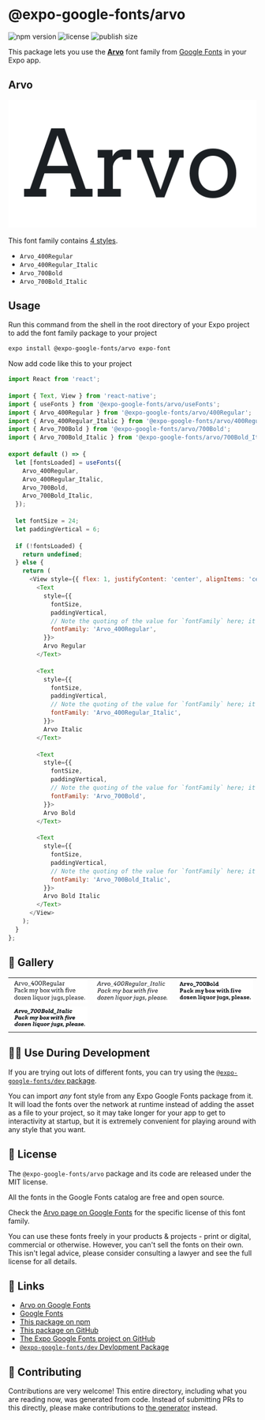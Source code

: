 # @expo-google-fonts/arvo

![npm version](https://flat.badgen.net/npm/v/@expo-google-fonts/arvo)
![license](https://flat.badgen.net/github/license/expo/google-fonts)
![publish size](https://flat.badgen.net/packagephobia/install/@expo-google-fonts/arvo)

This package lets you use the [**Arvo**](https://fonts.google.com/specimen/Arvo) font family from [Google Fonts](https://fonts.google.com/) in your Expo app.

## Arvo

![Arvo](./font-family.png)

This font family contains [4 styles](#-gallery).

- `Arvo_400Regular`
- `Arvo_400Regular_Italic`
- `Arvo_700Bold`
- `Arvo_700Bold_Italic`

## Usage

Run this command from the shell in the root directory of your Expo project to add the font family package to your project
```sh
expo install @expo-google-fonts/arvo expo-font
```

Now add code like this to your project
```js
import React from 'react';

import { Text, View } from 'react-native';
import { useFonts } from '@expo-google-fonts/arvo/useFonts';
import { Arvo_400Regular } from '@expo-google-fonts/arvo/400Regular';
import { Arvo_400Regular_Italic } from '@expo-google-fonts/arvo/400Regular_Italic';
import { Arvo_700Bold } from '@expo-google-fonts/arvo/700Bold';
import { Arvo_700Bold_Italic } from '@expo-google-fonts/arvo/700Bold_Italic';

export default () => {
  let [fontsLoaded] = useFonts({
    Arvo_400Regular,
    Arvo_400Regular_Italic,
    Arvo_700Bold,
    Arvo_700Bold_Italic,
  });

  let fontSize = 24;
  let paddingVertical = 6;

  if (!fontsLoaded) {
    return undefined;
  } else {
    return (
      <View style={{ flex: 1, justifyContent: 'center', alignItems: 'center' }}>
        <Text
          style={{
            fontSize,
            paddingVertical,
            // Note the quoting of the value for `fontFamily` here; it expects a string!
            fontFamily: 'Arvo_400Regular',
          }}>
          Arvo Regular
        </Text>

        <Text
          style={{
            fontSize,
            paddingVertical,
            // Note the quoting of the value for `fontFamily` here; it expects a string!
            fontFamily: 'Arvo_400Regular_Italic',
          }}>
          Arvo Italic
        </Text>

        <Text
          style={{
            fontSize,
            paddingVertical,
            // Note the quoting of the value for `fontFamily` here; it expects a string!
            fontFamily: 'Arvo_700Bold',
          }}>
          Arvo Bold
        </Text>

        <Text
          style={{
            fontSize,
            paddingVertical,
            // Note the quoting of the value for `fontFamily` here; it expects a string!
            fontFamily: 'Arvo_700Bold_Italic',
          }}>
          Arvo Bold Italic
        </Text>
      </View>
    );
  }
};

```

## 🔡 Gallery


||||
|-|-|-|
|![Arvo_400Regular](.//400Regular/Arvo_400Regular.ttf.png)|![Arvo_400Regular_Italic](.//400Regular_Italic/Arvo_400Regular_Italic.ttf.png)|![Arvo_700Bold](.//700Bold/Arvo_700Bold.ttf.png)||
|![Arvo_700Bold_Italic](.//700Bold_Italic/Arvo_700Bold_Italic.ttf.png)||||


## 👩‍💻 Use During Development

If you are trying out lots of different fonts, you can try using the [`@expo-google-fonts/dev` package](https://github.com/freeboub/google-fonts/tree/master/font-packages/dev#readme).

You can import *any* font style from any Expo Google Fonts package from it. It will load the fonts
over the network at runtime instead of adding the asset as a file to your project, so it may take longer
for your app to get to interactivity at startup, but it is extremely convenient
for playing around with any style that you want.

## 📖 License

The `@expo-google-fonts/arvo` package and its code are released under the MIT license.

All the fonts in the Google Fonts catalog are free and open source.

Check the [Arvo page on Google Fonts](https://fonts.google.com/specimen/Arvo) for the specific license of this font family.

You can use these fonts freely in your products & projects - print or digital, commercial or otherwise. However, you can't sell the fonts on their own. This isn't legal advice, please consider consulting a lawyer and see the full license for all details.

## 🔗 Links

- [Arvo on Google Fonts](https://fonts.google.com/specimen/Arvo)
- [Google Fonts](https://fonts.google.com/)
- [This package on npm](https://www.npmjs.com/package/@expo-google-fonts/arvo)
- [This package on GitHub](https://github.com/freeboub/google-fonts/tree/master/font-packages/arvo)
- [The Expo Google Fonts project on GitHub](https://github.com/freeboub/google-fonts)
- [`@expo-google-fonts/dev` Devlopment Package](https://github.com/freeboub/google-fonts/tree/master/font-packages/dev)

## 🤝 Contributing

Contributions are very welcome! This entire directory, including what you are reading now, was generated from code. Instead of submitting PRs to this directly, please make contributions to [the generator](https://github.com/freeboub/google-fonts/tree/master/packages/generator) instead.
